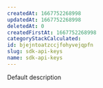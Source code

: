 ```yaml
---
createdAt: 1667752268998
updatedAt: 1667752268998
deletedAt: 0
createdFirstAt: 1667752268998
categoryStackCalculated: 
id: bjejntoatzccjfohyvejqpfn
slug: sdk-api-keys
name: sdk-api-keys
---
```


Default description